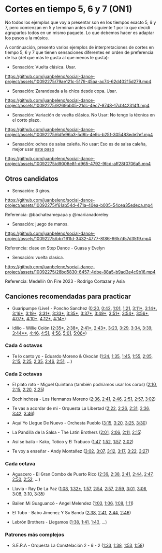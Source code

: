 # Cortes en tiempo 5, 6 y 7 (ON1)

No todos los ejemplos que voy a presentar son en los tiempos exacto 5, 6 y 7, pero comienzan en 5 y terminan antes del siguiente 1 por lo que decidí agruparlos todos en un mismo paquete. Lo que debemos hacer es adaptar los pasos a la música.

A continuación, presento varios ejemplos de interpretaciones de cortes en tiempo 5, 6 y 7 que tienen sensaciones diferentes en orden de preferencia de Isa (del que más le gusta al que menos le gusta):

- Sensación: Vuelta clásica. Usar.

https://github.com/juanbeleno/social-dance-project/assets/10092275/79ae121c-5179-45aa-ac74-62d40215d279.mp4


- Sensación: Zarandeada a la chica desde copa. Usar.

https://github.com/juanbeleno/social-dance-project/assets/10092275/9269ab05-21dc-4ec7-8748-17cbf42314ff.mp4


- Sensación: Variación de vuelta clásica. No Usar: No tengo la técnica en el corto plazo.

https://github.com/juanbeleno/social-dance-project/assets/10092275/6dfe96a3-5d8b-4e9c-b25f-305483ede2ef.mp4


- Sensación: ochos de salsa caleña. No usar: Eso es de salsa caleña, mejor usar [este paso](fac4ab3)

https://github.com/juanbeleno/social-dance-project/assets/10092275/d9008e8f-d965-4792-9fcd-aff28f0706a5.mp4


## Otros candidatos

- Sensación: 3 giros.

https://github.com/juanbeleno/social-dance-project/assets/10092275/f61ab54d-471a-40ea-b005-54cea35edeca.mp4

Referencia: @bachateamepapa y @mariianadoreley

- Sensación: juego de manos.

https://github.com/juanbeleno/social-dance-project/assets/10092275/bb7161fd-3432-4777-8f86-6657d57d3519.mp4

Referencia: clase en Step Dance - Guasa y Evelyn


- Sensación: vuelta clasica.

https://github.com/juanbeleno/social-dance-project/assets/10092275/28bd5830-6457-4dbe-88a5-b9ad3e4c9b16.mp4

Referencia: Medellín On Fire 2023 - Rodrigo Cortazar y Asia



## Canciones recomendadas para practicar

- Guaripumpe (Live) - Poncho Sanchez ([0:20](https://youtu.be/bcWoBb82P-I?t=20), [0:42](https://youtu.be/bcWoBb82P-I?t=42), [1:01](https://youtu.be/bcWoBb82P-I?t=61), [1:21](https://youtu.be/bcWoBb82P-I?t=81), [3:11*](https://youtu.be/bcWoBb82P-I?t=191), [3:14*](https://youtu.be/bcWoBb82P-I?t=194), [3:16*](https://youtu.be/bcWoBb82P-I?t=196), [3:19*](https://youtu.be/bcWoBb82P-I?t=199), [3:31*](https://youtu.be/bcWoBb82P-I?t=211), [3:33*](https://youtu.be/bcWoBb82P-I?t=213), [3:35*](https://youtu.be/bcWoBb82P-I?t=215), [3:37*](https://youtu.be/bcWoBb82P-I?t=217), [3:49*](https://youtu.be/bcWoBb82P-I?t=229), [3:51*](https://youtu.be/bcWoBb82P-I?t=231), [3:54*](https://youtu.be/bcWoBb82P-I?t=234), [3:56*](https://youtu.be/bcWoBb82P-I?t=236), [4:07*](https://youtu.be/bcWoBb82P-I?t=247), [4:10*](https://youtu.be/bcWoBb82P-I?t=250), [4:12*](https://youtu.be/bcWoBb82P-I?t=252), [4:14*](https://youtu.be/bcWoBb82P-I?t=254))

- Idilio - Willie Colón ([2:35*](https://youtu.be/az5AXsWVnCc?t=155), [2:38*](https://youtu.be/az5AXsWVnCc?t=158), [2:41*](https://youtu.be/az5AXsWVnCc?t=161), [2:43*](https://youtu.be/az5AXsWVnCc?t=163), [3:23](https://youtu.be/az5AXsWVnCc?t=203), [3:29](https://youtu.be/az5AXsWVnCc?t=209), [3:34](https://youtu.be/az5AXsWVnCc?t=214), [3:39](https://youtu.be/az5AXsWVnCc?t=219), [3:44**](https://youtu.be/az5AXsWVnCc?t=224), [4:46](https://youtu.be/az5AXsWVnCc?t=286), [4:51](https://youtu.be/az5AXsWVnCc?t=291), [4:56](https://youtu.be/az5AXsWVnCc?t=296), [5:01](https://youtu.be/az5AXsWVnCc?t=301), [5:06*](https://youtu.be/az5AXsWVnCc?t=306))

### Cada 4 octavas

- Te lo canto yo - Eduardo Moreno & Okocán ([1:24](https://youtu.be/bH7oeSvLuOc?si=BGj2pPamdVWr241b&t=84), [1:35](https://youtu.be/bH7oeSvLuOc?si=h2DqTAbrFI6an4CD&t=95), [1:45](https://youtu.be/bH7oeSvLuOc?si=twdAkxFcLFkLTGXE&t=105), [1:55](https://youtu.be/bH7oeSvLuOc?si=5b5udWnWhTmXm06I&t=115), [2:05](https://youtu.be/bH7oeSvLuOc?si=kz65dIdNyMKGEd7p&t=125), [2:15](https://youtu.be/bH7oeSvLuOc?si=zZGWppJZ-OV-gouu&t=135), [2:25](https://youtu.be/bH7oeSvLuOc?si=sgnDJK7VNU3mffzn&t=145), [2:35](https://youtu.be/bH7oeSvLuOc?si=uMftT6CH9LXQukvb&t=155), [2:46](https://youtu.be/bH7oeSvLuOc?si=IjED8rltZzFATi0a&t=166), [2:51](https://youtu.be/bH7oeSvLuOc?si=3plWUXDT5OkWZKoC&t=171), ...)

### Cada 2 octavas
- El plato roto - Miguel Quintana (también podríamos usar los coros) ([2:10](https://youtu.be/YZ2YDy9v4Nw?si=5Gh7Jpo1nEH04HU2&t=130), [2:15](https://youtu.be/YZ2YDy9v4Nw?si=CkHjgfpauFH2_Ish&t=135), [2:20](https://youtu.be/YZ2YDy9v4Nw?si=blPrHzNFMbDYR0KK&t=140), [2:25](https://youtu.be/YZ2YDy9v4Nw?si=sgmq-ouYk9DEXpcC&t=145))

- Bochinchosa - Los Hermanos Moreno ([2:36](https://youtu.be/0FJ85dWShKo?si=mtawovU28vQ3Izmv&t=156), [2:41](https://youtu.be/0FJ85dWShKo?si=ji5UGuA7Eammf06k&t=161), [2:46](https://youtu.be/0FJ85dWShKo?si=37wotEvtK0CLJVTL&t=166), [2:51](https://youtu.be/0FJ85dWShKo?si=lmp8cMhqNRIIrWgq&t=171), [2:57](https://youtu.be/0FJ85dWShKo?si=IshstSgMSR0CqBrO&t=177), [3:02](https://youtu.be/0FJ85dWShKo?si=avbdnR08XvLFZq-n&t=182))

- Te vas a acordar de mi - Orquesta La Libertad ([2:22](https://youtu.be/n5iS3TFlQFM?t=142), [2:26](https://youtu.be/n5iS3TFlQFM?t=146), [2:31](https://youtu.be/n5iS3TFlQFM?t=151), [3:36](https://youtu.be/n5iS3TFlQFM?t=216), [3:42](https://youtu.be/n5iS3TFlQFM?t=222), [3:46](https://youtu.be/n5iS3TFlQFM?t=226))

- Aquí Yo Llegue De Nuevo - Orchesta Pueblo ([3:15](https://youtu.be/yvoTDrSA67A?si=r2lhqQLsHOC4FSXO&t=195), [3:20](https://youtu.be/yvoTDrSA67A?si=slQRJa19NFM6AMd_&t=200), [3:25](https://youtu.be/yvoTDrSA67A?si=ONdyQSlVSuNcuQzx&t=205), [3:30](https://youtu.be/yvoTDrSA67A?si=EtXaY8Vi7HUFCTVc&t=210))

- La Pandilla de la Salsa - The Latin Brothers ([2:01](https://youtu.be/PMecgoZZrAQ?si=dcbAVWvsHaCwYJci&t=121), [2:06](https://youtu.be/PMecgoZZrAQ?si=lmOUaVh5eCAwbFf1&t=126), [2:11](https://youtu.be/PMecgoZZrAQ?si=PRLLmRmIrBX-Sb5E&t=131), [2:15](https://youtu.be/PMecgoZZrAQ?si=v3mlrVoLdiD4wkUB&t=135))

- Así se baila - Kako, Totico y El Trabuco ([1:47](https://youtu.be/cNLUFmv_Wfc?si=6t8LkaMMtkFngz90&t=107), [1:52](https://youtu.be/cNLUFmv_Wfc?si=BpH5dNlkTNBka6xf&t=112), [1:57](https://youtu.be/cNLUFmv_Wfc?si=3Rk6vk0ubapsDe_X&t=117), [2:02](https://youtu.be/cNLUFmv_Wfc?si=qYpnWDaTTKGI2bVC&t=122))

- Te voy a enseñar - Andy Montañez ([3:02](https://youtu.be/kxtpaW_4HVE?si=aTh9wCmrmYI-Wzuj&t=182), [3:07](https://youtu.be/kxtpaW_4HVE?si=juwzA1CGBeTKXaFp&t=187), [3:12](https://youtu.be/kxtpaW_4HVE?si=VX84K7zdOBo2fBu2&t=192), [3:17](https://youtu.be/kxtpaW_4HVE?si=ZX_JyD3SInFVI3Q2&t=197), [3:22](https://youtu.be/kxtpaW_4HVE?si=yhlPuZjp_7irvmqn&t=202), [3:27](https://youtu.be/kxtpaW_4HVE?si=wXV7lX6vayfalsyn&t=207))

### Cada octava

- Aguacero - El Gran Combo de Puerto Rico ([2:36](https://youtu.be/PDZkbHNDbwo?si=L0gkz5Sd5YyQlBzE&t=156), [2:38](https://youtu.be/PDZkbHNDbwo?si=eah6o_ceAdJ6JSg5&t=158), [2:41](https://youtu.be/PDZkbHNDbwo?si=zFJxLeWQJ8i0jhEb&t=161), [2:44](https://youtu.be/PDZkbHNDbwo?si=UE4Tc_6Xo0IfMYWd&t=164), [2:47](https://youtu.be/PDZkbHNDbwo?si=2p_26OI9ZSOgXG0r&t=167), [2:50](https://youtu.be/PDZkbHNDbwo?si=QeZCku31TdGYYKzU&t=170), [2:52](https://youtu.be/PDZkbHNDbwo?si=Rvubz54CyYWLKftg&t=172), ...)

- Lluvia - Ray De La Paz ([1:08](https://youtu.be/P_n8VZP2TZ0?t=68), [1:32*](https://youtu.be/P_n8VZP2TZ0?t=92), [1:57](https://youtu.be/P_n8VZP2TZ0?t=117), [2:54](https://youtu.be/P_n8VZP2TZ0?t=174), [2:57](https://youtu.be/P_n8VZP2TZ0?t=177), [2:59](https://youtu.be/P_n8VZP2TZ0?t=179), [3:01](https://youtu.be/P_n8VZP2TZ0?t=181), [3:06](https://youtu.be/P_n8VZP2TZ0?t=186), [3:08](https://youtu.be/P_n8VZP2TZ0?t=188), [3:10](https://youtu.be/P_n8VZP2TZ0?t=190), [3:35](https://youtu.be/P_n8VZP2TZ0?t=215))

- Bailen Mi Guaguancó - Angel Melendez ([1:03](https://youtu.be/UDAYpNTtq_Y?si=DrYZkEs8g0q2Vgcl&t=63), [1:06](https://youtu.be/UDAYpNTtq_Y?si=zN-d0o9_yLBRlaMB&t=66), [1:08](https://youtu.be/UDAYpNTtq_Y?si=eh4IYzXmDw741Pwh&t=68), [1:11](https://youtu.be/UDAYpNTtq_Y?si=E_py2-DvrLqGnI7l&t=71))

- El Tubo - Babo Jimenez Y Su Banda ([2:38](https://youtu.be/I4x7f5cZH3U?si=qDjg1QBftRoSVRgC&t=158), [2:41](https://youtu.be/I4x7f5cZH3U?si=t2ecd2YOMZM6mWMu&t=161), [2:44](https://youtu.be/I4x7f5cZH3U?si=gR54o2foVqjXPuuc&t=164), [2:46](https://youtu.be/I4x7f5cZH3U?si=gQzyW-yyhOoHeLf_&t=166))

- Lebrón Brothers - Llegamos ([1:38](https://youtu.be/bH02xs8AxN8?si=hxSUDNORdvg_bz5E&t=98), [1:41](https://youtu.be/bH02xs8AxN8?si=7cJizy9xFtL4ISJD&t=101), [1:43](https://youtu.be/bH02xs8AxN8?si=gJ4L87yH2cR8DZNB&t=103), ...)

### Patrones más complejos

- S.E.R.A - Orquesta La Constelación 2 - 6 - 2 ([1:33](https://youtu.be/SWlbxpcFSIY?si=_3EbbxfljTcoOVoY&t=93), [1:38](https://youtu.be/SWlbxpcFSIY?si=VcDdd5TkqFreK5bM&t=98), [1:53](https://youtu.be/SWlbxpcFSIY?si=G1AdYt-qP8XBwPt_&t=113), [1:58](https://youtu.be/SWlbxpcFSIY?si=o_fn0NjaCWnvrBCg&t=118))
